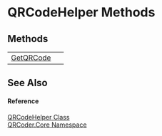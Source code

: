 # QRCodeHelper Methods




## Methods
<table>
<tr>
<td><a href="M_QRCoder_Core_QRCodeHelper_GetQRCode.md">GetQRCode</a></td>
<td> </td></tr>
</table>

## See Also


#### Reference
<a href="T_QRCoder_Core_QRCodeHelper.md">QRCodeHelper Class</a>  
<a href="N_QRCoder_Core.md">QRCoder.Core Namespace</a>  

